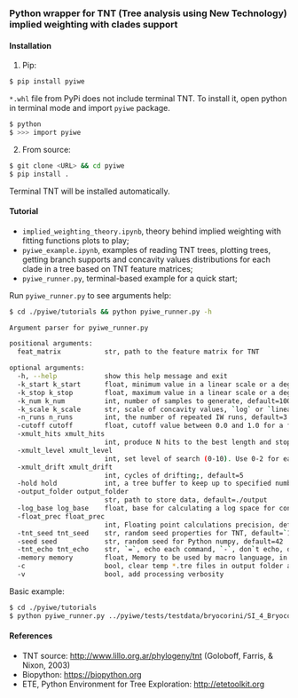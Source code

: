 
### Python wrapper for TNT (Tree analysis using New Technology) implied weighting with clades support 

#### Installation

 1. Pip:
```bash
$ pip install pyiwe
```
`*.whl` file from PyPi does not include terminal TNT. 
To install it, open python in terminal mode and import `pyiwe` package.
```bash
$ python
$ >>> import pyiwe
```

 2. From source:
```bash
$ git clone <URL> && cd pyiwe
$ pip install .
```
Terminal TNT will be installed automatically.


#### Tutorial

  * `implied_weighting_theory.ipynb`, theory behind implied weighting with fitting functions plots to play;
  * `pyiwe_example.ipynb`, examples of reading TNT trees, plotting trees, getting branch supports and
concavity values distributions for each clade in a tree based on TNT feature matrices;
  * `pyiwe_runner.py`, terminal-based example for a quick start;

Run `pyiwe_runner.py` to see arguments help:
```bash
$ cd ./pyiwe/tutorials && python pyiwe_runner.py -h

Argument parser for pyiwe_runner.py

positional arguments:
  feat_matrix           str, path to the feature matrix for TNT

optional arguments:
  -h, --help            show this help message and exit
  -k_start k_start      float, minimum value in a linear scale or a degree in a logarithmic scale, default=1e-2
  -k_stop k_stop        float, maximum value in a linear scale or a degree in a logarithmic scale, default=1.5
  -k_num k_num          int, number of samples to generate, default=100
  -k_scale k_scale      str, scale of concavity values, `log` or `linear`, default=`log`
  -n_runs n_runs        int, the number of repeated IW runs, default=3
  -cutoff cutoff        float, cutoff value between 0.0 and 1.0 for a final majority rule tree, default=0.5
  -xmult_hits xmult_hits
                        int, produce N hits to the best length and stop, default=5
  -xmult_level xmult_level
                        int, set level of search (0-10). Use 0-2 for easy data, default=3
  -xmult_drift xmult_drift
                        int, cycles of drifting;, default=5
  -hold hold            int, a tree buffer to keep up to specified number of trees, default=500
  -output_folder output_folder
                        str, path to store data, default=./output
  -log_base log_base    float, base for calculating a log space for concavity constants, default=10.0
  -float_prec float_prec
                        int, Floating point calculations precision, default=5
  -tnt_seed tnt_seed    str, random seed properties for TNT, default=`1`
  -seed seed            str, random seed for Python numpy, default=42
  -tnt_echo tnt_echo    str, `=`, echo each command, `-`, don`t echo, default=`-`
  -memory memory        float, Memory to be used by macro language, in KB, default=10240
  -c                    bool, clear temp *.tre files in output folder after processing
  -v                    bool, add processing verbosity

```


Basic example:
```bash
$ cd ./pyiwe/tutorials
$ python pyiwe_runner.py ../pyiwe/tests/testdata/bryocorini/SI_4_Bryocorinae_matrix.tnt -c
```

#### References

* TNT source: http://www.lillo.org.ar/phylogeny/tnt (Goloboff, Farris, & Nixon, 2003)
* Biopython: https://biopython.org
* ETE, Python Environment for Tree Exploration: http://etetoolkit.org